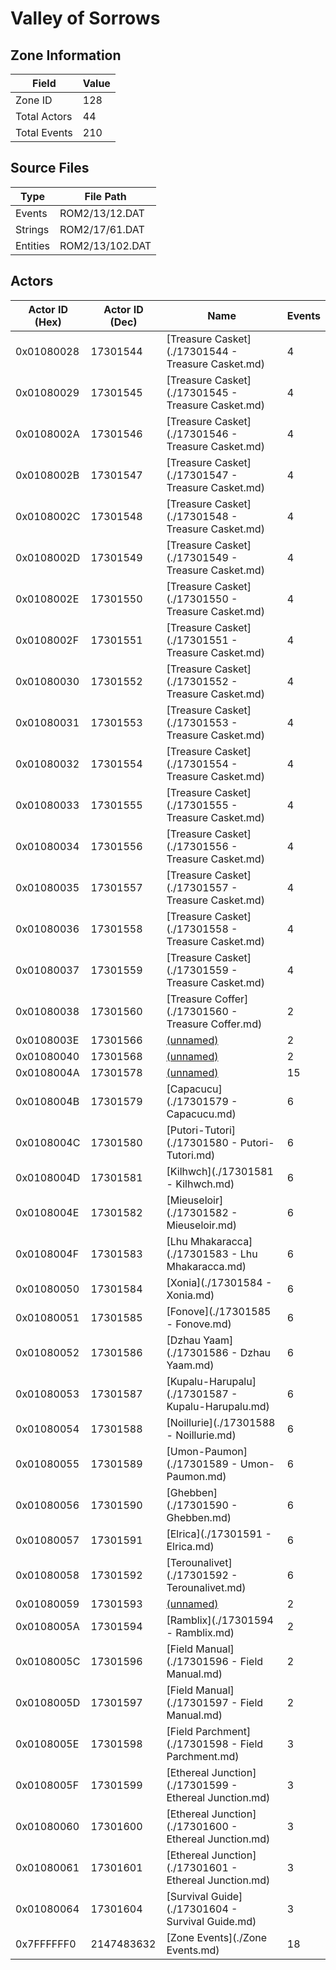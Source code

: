 # Valley of Sorrows

## Zone Information

| Field        |   Value |
|--------------|---------|
| Zone ID      |     128 |
| Total Actors |      44 |
| Total Events |     210 |

## Source Files

| Type     | File Path       |
|----------|-----------------|
| Events   | ROM2/13/12.DAT  |
| Strings  | ROM2/17/61.DAT  |
| Entities | ROM2/13/102.DAT |

## Actors

| Actor ID (Hex)   |   Actor ID (Dec) | Name                                                   |   Events |
|------------------|------------------|--------------------------------------------------------|----------|
| 0x01080028       |         17301544 | [Treasure Casket](./17301544 - Treasure Casket.md)     |        4 |
| 0x01080029       |         17301545 | [Treasure Casket](./17301545 - Treasure Casket.md)     |        4 |
| 0x0108002A       |         17301546 | [Treasure Casket](./17301546 - Treasure Casket.md)     |        4 |
| 0x0108002B       |         17301547 | [Treasure Casket](./17301547 - Treasure Casket.md)     |        4 |
| 0x0108002C       |         17301548 | [Treasure Casket](./17301548 - Treasure Casket.md)     |        4 |
| 0x0108002D       |         17301549 | [Treasure Casket](./17301549 - Treasure Casket.md)     |        4 |
| 0x0108002E       |         17301550 | [Treasure Casket](./17301550 - Treasure Casket.md)     |        4 |
| 0x0108002F       |         17301551 | [Treasure Casket](./17301551 - Treasure Casket.md)     |        4 |
| 0x01080030       |         17301552 | [Treasure Casket](./17301552 - Treasure Casket.md)     |        4 |
| 0x01080031       |         17301553 | [Treasure Casket](./17301553 - Treasure Casket.md)     |        4 |
| 0x01080032       |         17301554 | [Treasure Casket](./17301554 - Treasure Casket.md)     |        4 |
| 0x01080033       |         17301555 | [Treasure Casket](./17301555 - Treasure Casket.md)     |        4 |
| 0x01080034       |         17301556 | [Treasure Casket](./17301556 - Treasure Casket.md)     |        4 |
| 0x01080035       |         17301557 | [Treasure Casket](./17301557 - Treasure Casket.md)     |        4 |
| 0x01080036       |         17301558 | [Treasure Casket](./17301558 - Treasure Casket.md)     |        4 |
| 0x01080037       |         17301559 | [Treasure Casket](./17301559 - Treasure Casket.md)     |        4 |
| 0x01080038       |         17301560 | [Treasure Coffer](./17301560 - Treasure Coffer.md)     |        2 |
| 0x0108003E       |         17301566 | [(unnamed)](./17301566.md)                             |        2 |
| 0x01080040       |         17301568 | [(unnamed)](./17301568.md)                             |        2 |
| 0x0108004A       |         17301578 | [(unnamed)](./17301578.md)                             |       15 |
| 0x0108004B       |         17301579 | [Capacucu](./17301579 - Capacucu.md)                   |        6 |
| 0x0108004C       |         17301580 | [Putori-Tutori](./17301580 - Putori-Tutori.md)         |        6 |
| 0x0108004D       |         17301581 | [Kilhwch](./17301581 - Kilhwch.md)                     |        6 |
| 0x0108004E       |         17301582 | [Mieuseloir](./17301582 - Mieuseloir.md)               |        6 |
| 0x0108004F       |         17301583 | [Lhu Mhakaracca](./17301583 - Lhu Mhakaracca.md)       |        6 |
| 0x01080050       |         17301584 | [Xonia](./17301584 - Xonia.md)                         |        6 |
| 0x01080051       |         17301585 | [Fonove](./17301585 - Fonove.md)                       |        6 |
| 0x01080052       |         17301586 | [Dzhau Yaam](./17301586 - Dzhau Yaam.md)               |        6 |
| 0x01080053       |         17301587 | [Kupalu-Harupalu](./17301587 - Kupalu-Harupalu.md)     |        6 |
| 0x01080054       |         17301588 | [Noillurie](./17301588 - Noillurie.md)                 |        6 |
| 0x01080055       |         17301589 | [Umon-Paumon](./17301589 - Umon-Paumon.md)             |        6 |
| 0x01080056       |         17301590 | [Ghebben](./17301590 - Ghebben.md)                     |        6 |
| 0x01080057       |         17301591 | [Elrica](./17301591 - Elrica.md)                       |        6 |
| 0x01080058       |         17301592 | [Terounalivet](./17301592 - Terounalivet.md)           |        6 |
| 0x01080059       |         17301593 | [(unnamed)](./17301593.md)                             |        2 |
| 0x0108005A       |         17301594 | [Ramblix](./17301594 - Ramblix.md)                     |        2 |
| 0x0108005C       |         17301596 | [Field Manual](./17301596 - Field Manual.md)           |        2 |
| 0x0108005D       |         17301597 | [Field Manual](./17301597 - Field Manual.md)           |        2 |
| 0x0108005E       |         17301598 | [Field Parchment](./17301598 - Field Parchment.md)     |        3 |
| 0x0108005F       |         17301599 | [Ethereal Junction](./17301599 - Ethereal Junction.md) |        3 |
| 0x01080060       |         17301600 | [Ethereal Junction](./17301600 - Ethereal Junction.md) |        3 |
| 0x01080061       |         17301601 | [Ethereal Junction](./17301601 - Ethereal Junction.md) |        3 |
| 0x01080064       |         17301604 | [Survival Guide](./17301604 - Survival Guide.md)       |        3 |
| 0x7FFFFFF0       |       2147483632 | [Zone Events](./Zone Events.md)                        |       18 |